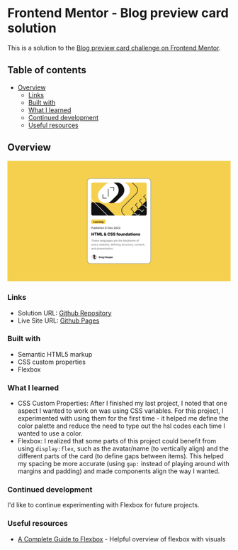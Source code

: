 # Frontend Mentor - Blog preview card solution

This is a solution to the [Blog preview card challenge on Frontend Mentor](https://www.frontendmentor.io/challenges/blog-preview-card-ckPaj01IcS). 

## Table of contents

- [Overview](#overview)
  - [Links](#links)
  - [Built with](#built-with)
  - [What I learned](#what-i-learned)
  - [Continued development](#continued-development)
  - [Useful resources](#useful-resources)

## Overview
![Blog Preview Card](/design/screenshot.png)

### Links

- Solution URL: [Github Repository](https://github.com/kel456/blog-preview-card-main)
- Live Site URL: [Github Pages](https://kel456.github.io/blog-preview-card-main/)

### Built with

- Semantic HTML5 markup
- CSS custom properties
- Flexbox

### What I learned

- CSS Custom Properties: After I finished my last project, I noted that one aspect I wanted to work on was using CSS variables. For this project, I experimented with using them for the first time - it helped me define the color palette and reduce the need to type out the hsl codes each time I wanted to use a color.
- Flexbox: I realized that some parts of this project could benefit from using `display:flex`, such as the avatar/name (to vertically align) and the different parts of the card (to define gaps between items). This helped my spacing be more accurate (using `gap:` instead of playing around with margins and padding) and made components align the way I wanted.

### Continued development

I'd like to continue experimenting with Flexbox for future projects.

### Useful resources

- [A Complete Guide to Flexbox](https://css-tricks.com/snippets/css/a-guide-to-flexbox/) - Helpful overview of flexbox with visuals